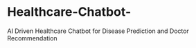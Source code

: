 # Healthcare-Chatbot-
AI Driven Healthcare Chatbot for Disease Prediction and Doctor Recommendation
